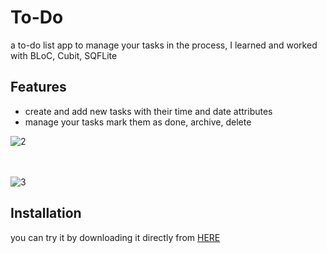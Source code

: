 # To-Do

a to-do list app to manage your tasks 
in the process, I learned and worked with BLoC, Cubit, SQFLite



## Features
- create and add new tasks with their time and date attributes
- manage your tasks mark them as done, archive, delete


![2](https://github.com/omar546/To-Do/assets/71936776/b5113930-7246-4602-9cb6-2131a9f62400)
<br>
<br>
<br>

![3](https://github.com/omar546/To-Do/assets/71936776/56bb5de1-12fe-44ba-bfd6-867da5879123)

## Installation

you can try it by downloading it directly from <a href="https://www.mediafire.com/file/8g4r1orr3xtgupi/ToDo.apk/file">HERE</a>


